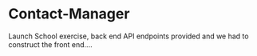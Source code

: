 # Contact-Manager

Launch School exercise, back end API endpoints provided and we had to construct the front end....
